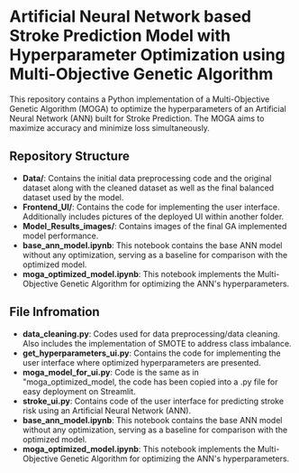 # Artificial Neural Network based Stroke Prediction Model with Hyperparameter Optimization using Multi-Objective Genetic Algorithm 

This repository contains a Python implementation of a Multi-Objective Genetic Algorithm (MOGA) to optimize the hyperparameters of an Artificial Neural Network (ANN) built for Stroke Prediction. The MOGA aims to maximize accuracy and minimize loss simultaneously.

## Repository Structure

- **Data/**: Contains the initial data preprocessing code and the original dataset along with the cleaned dataset as well as the final balanced dataset used by the model.
- **Frontend_UI/**: Contains the code for implementing the user interface. Additionally includes pictures of the deployed UI within another folder.
- **Model_Results_images/**: Contains images of the final GA implemented model performance.
- **base_ann_model.ipynb**: This notebook contains the base ANN model without any optimization, serving as a baseline for comparison with the optimized model.
- **moga_optimized_model.ipynb**: This notebook implements the Multi-Objective Genetic Algorithm for optimizing the ANN's hyperparameters.

## File Infromation

- **data_cleaning.py**: Codes used for data preprocessing/data cleaning. Also includes the implementation of SMOTE to address class imbalance.
- **get_hyperparameters_ui.py**: Contains the code for implementing the user interface where optimized hyperparameters are presented.
- **moga_model_for_ui.py**: Code is the same as in "moga_optimized_model, the code has been copied into a .py file for easy deployment on Streamlit.
- **stroke_ui.py**: Contains code of the user interface for predicting stroke risk using an Artificial Neural Network (ANN).
- **base_ann_model.ipynb**: This notebook contains the base ANN model without any optimization, serving as a baseline for comparison with the optimized model.
- **moga_optimized_model.ipynb**: This notebook implements the Multi-Objective Genetic Algorithm for optimizing the ANN's hyperparameters.

